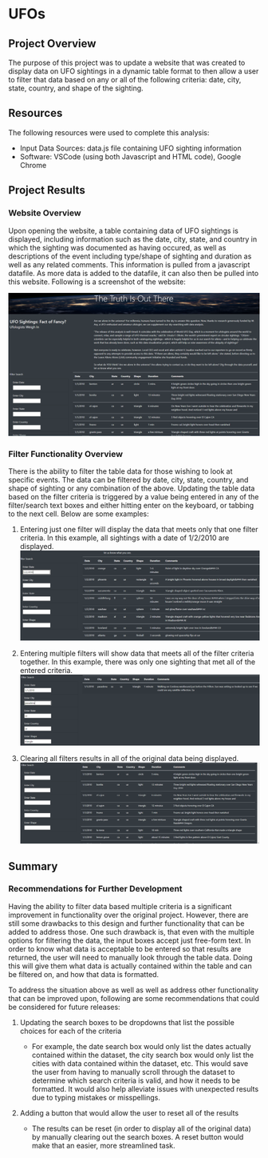 # UFOs

## Project Overview
The purpose of this project was to update a website that was created to display data on UFO sightings in a dynamic table format to then allow a user to filter that data based on any or all of the following criteria: date, city, state, country, and shape of the sighting.


##  Resources
The following resources were used to complete this analysis:
- Input Data Sources:  data.js file containing UFO sighting information
- Software:  VSCode (using both Javascript and HTML code), Google Chrome


## Project Results
### Website Overview

Upon opening the website, a table containing data of UFO sightings is displayed, including information such as the date, city, state, and country in which the sighting was documented as having occured, as well as descriptions of the event including type/shape of sighting and duration as well as any related comments.  This information is pulled from a javascript datafile.  As more data is added to the datafile, it can also then be pulled into this website.  Following is a screenshot of the website:

![screenshot](static/images/screenshot.png)

### Filter Functionality Overview

There is the ability to filter the table data for those wishing to look at specific events.  The data can be filtered by date, city, state, country, and shape of sighting or any combination of the above.  Updating the table data based on the filter criteria is triggered by a value being entered in any of the filter/search text boxes and either hitting enter on the keyboard, or tabbing to the next cell.  Below are some examples:

1. Entering just one filter will display the data that meets only that one filter criteria.  In this example, all sightings with a date of 1/2/2010 are displayed.
![filter_on_date](https://github.com/adbauer06/UFOs/blob/main/static/images/Filter_on_date.PNG)

2. Entering multiple filters will show data that meets all of the filter criteria together.  In this example, there was only one sighting that met all of the entered criteria.
![filter_all](https://github.com/adbauer06/UFOs/blob/main/static/images/filter_all.PNG)

3. Clearing all filters results in all of the original data being displayed.
![filter_none](https://github.com/adbauer06/UFOs/blob/main/static/images/filter_none.PNG)




## Summary

### Recommendations for Further Development
Having the ability to filter data based multiple criteria is a significant improvement in functionality over the original project.  However, there are still some drawbacks to this design and further functionality that can be added to address those.  One such drawback is, that even with the multiple options for filtering the data, the input boxes accept just free-form text.  In order to know what data is acceptable to be entered so that results are returned, the user will need to manually look through the table data.  Doing this will give them what data is actually contained within the table and can be filtered on, and how that data is formatted.

To address the situation above as well as well as address other functionality that can be improved upon, following are some recommendations that could be considered for future releases: 

1. Updating the search boxes to be dropdowns that list the possible choices for each of the criteria
    
    - For example, the date search box would only list the dates actually contained within the dataset, the city search box would only list the cities with data contained within the dataset, etc.  This would save the user from having to manually scroll through the dataset to determine which search criteria is valid, and how it needs to be formatted.  It would also help alleviate issues with unexpected results due to typing mistakes or misspellings.


1.  Adding a button that would allow the user to reset all of the results
    
    - The results can be reset (in order to display all of the original data) by manually clearing out the search boxes.  A reset button would make that an easier, more streamlined task.
  


